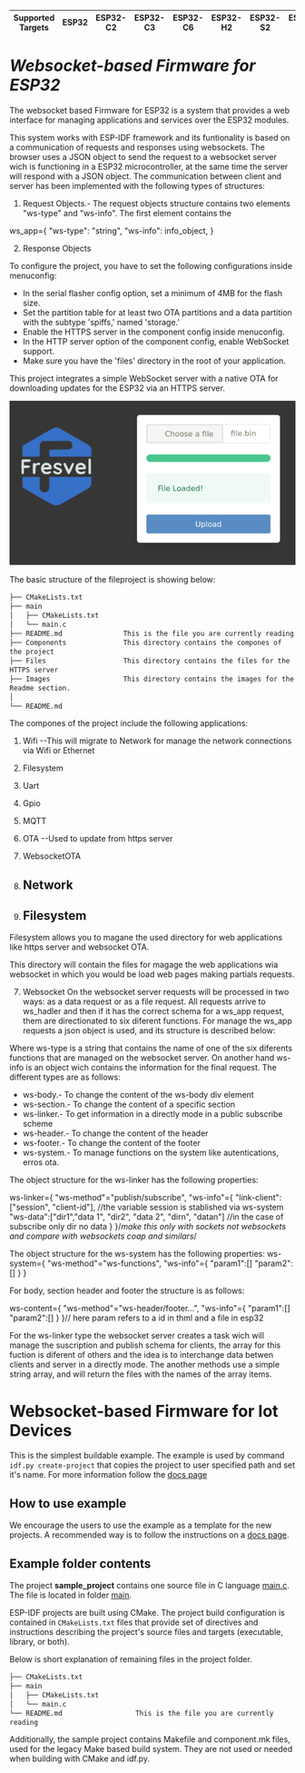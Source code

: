 | Supported Targets | ESP32 | ESP32-C2 | ESP32-C3 | ESP32-C6 | ESP32-H2 | ESP32-S2 | ESP32-S3 |
| ----------------- | ----- | -------- | -------- | -------- | -------- | -------- | -------- |

# _Websocket-based Firmware for ESP32_


The websocket based Firmware for ESP32 is a system that provides a web interface for managing applications and services over the ESP32 modules.

This system works with ESP-IDF framework and its funtionality is based on a communication of requests and responses using websockets. The browser uses a JSON object to send the request to a websocket server wich is functioning in a ESP32 microcontroller, at the same time the server will respond with a JSON object. The communication between client and server has been implemented with the following types of structures:

1. Request Objects.- The request objects structure contains two elements "ws-type" and "ws-info". The first element contains the

ws_app={
    "ws-type": "string",
    "ws-info": info_object,
}

2. Response Objects



To configure the project, you have to set the following configurations inside menuconfig:

- In the serial flasher config option, set a minimum of 4MB for the flash size.
- Set the partition table for at least two OTA partitions and a data partition with the subtype 'spiffs,' named 'storage.'
- Enable the HTTPS server in the component config inside menuconfig.
- In the HTTP server option of the component config, enable WebSocket support.
- Make sure you have the 'files' directory in the root of your application. 



This project integrates a simple WebSocket server with a native OTA for downloading updates for the ESP32 via an HTTPS server.

![Web interface for OTA](images/ws_ota.png)

The basic structure of the fileproject is showing below:
```
├── CMakeLists.txt
├── main
│   ├── CMakeLists.txt
│   └── main.c
├── README.md               This is the file you are currently reading
├── Components              This directory contains the compones of the project      
├── Files                   This directory contains the files for the HTTPS server
├── Images                  This directory contains the images for the Readme section.
│   
└── README.md

```

The compones of the project include the following applications:
1. Wifi --This will migrate to Network for manage the network connections via Wifi or Ethernet
2. Filesystem
3. Uart
4. Gpio
5. MQTT
6. OTA --Used to update from https server
7. WebsocketOTA 

1. ## Network
2. ## Filesystem
Filesystem allows you to magane the used directory for web applications like https server and websocket OTA.

This directory will contain the files for magage the web applications wia websocket in which you would be load web pages making partials requests.

7. Websocket
On the websocket server requests will be processed in two ways: as a data request or as a file request. All requests arrive to ws_hadler and then if it has the correct schema for a ws_app request, them are directionated to six diferent functions. For manage the ws_app requests a json object is used, and its structure is described below:




Where ws-type is a string that contains the name of one of the six diferents functions that are managed on the websocket server. On another hand ws-info is an object wich contains the information for the final request. The different types are as follows:

- ws-body.- To change the content of the ws-body div element
- ws-section.- To change the content of a specific section
- ws-linker.- To get information in a directly mode in a public subscribe scheme
- ws-header.- To change the content of the header
- ws-footer.- To change the content of the footer
- ws-system.- To manage functions on the system like autentications, erros ota.


The object structure for the ws-linker has the following properties:

ws-linker={
    "ws-method"="publish/subscribe",
    "ws-info"={
        "link-client":["session", "client-id"], //the variable session is stablished via ws-system
        "ws-data":["dir1","data 1", "dir2", "data 2", "dirn", "datan"] //in the case of subscribe only dir no data
    }
}/*make this only with sockets not websockets and compare with websockets coap and similars*/

The object structure for the ws-system has the following properties:
ws-system={
    "ws-method"="ws-functions",
    "ws-info"={
        "param1":[]
        "param2":[]
    }
}

For body, section header and footer the structure is as follows:

ws-content={
    "ws-method"="ws-header/footer...",
    "ws-info"={
        "param1":[]
        "param2":[]
    }
}// here param refers to a id in thml and a file in esp32



For the ws-linker type the websocket server creates a task wich will manage the suscription and publish schema for clients, the array for this fuction is diferent of others and the idea is to interchange data betwen clients and server in a directly mode. The another methods use a simple string array, and will return the files with the names of the array items. 








# Websocket-based Firmware for Iot Devices

This is the simplest buildable example. The example is used by command `idf.py create-project`
that copies the project to user specified path and set it's name. For more information follow the [docs page](https://docs.espressif.com/projects/esp-idf/en/latest/api-guides/build-system.html#start-a-new-project)



## How to use example
We encourage the users to use the example as a template for the new projects.
A recommended way is to follow the instructions on a [docs page](https://docs.espressif.com/projects/esp-idf/en/latest/api-guides/build-system.html#start-a-new-project).

## Example folder contents

The project **sample_project** contains one source file in C language [main.c](main/main.c). The file is located in folder [main](main).

ESP-IDF projects are built using CMake. The project build configuration is contained in `CMakeLists.txt`
files that provide set of directives and instructions describing the project's source files and targets
(executable, library, or both). 

Below is short explanation of remaining files in the project folder.

```
├── CMakeLists.txt
├── main
│   ├── CMakeLists.txt
│   └── main.c
└── README.md                  This is the file you are currently reading
```
Additionally, the sample project contains Makefile and component.mk files, used for the legacy Make based build system. 
They are not used or needed when building with CMake and idf.py.
